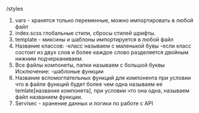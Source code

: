 
/styles

1. vars - хранятся только переменные, можно импортировать в любой файл
2. index.scss глобальные стили, сбросы стилей шрифты.
3. template - миксины и шаблоны импортируется в любой файл
4. Название классов: -класс называем с маленькой бувы -если класс состоит из двух слов и более каждое слово разделяется двойным нижним подчерканиваем.
5. Все файлы компонеты, папки называем с большой буквы Исключение: -шаблоные функции
6. Название вспомогпательных функций для компонента при условии что в файле функций будет более чем одна называем ее temlate[название компонета], при условии что она одна, называем файл названием функции.
7. Servisec - хранение данных и логики по работе с API
